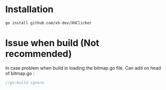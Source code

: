 # Installation
```shell
go install github.com/xh-dev/XHClicker
```

# Issue when build (Not recommended)
In case problem when build in loading the bitmap.go file. 
Can add on head of bitmap.go :
```go
//go:build ignore
```